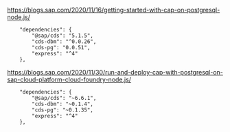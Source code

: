 https://blogs.sap.com/2020/11/16/getting-started-with-cap-on-postgresql-node.js/
```
    "dependencies": {
        "@sap/cds": "5.1.5",
        "cds-dbm": "^0.0.26",
        "cds-pg": "0.0.51",
        "express": "^4"
    },
```

https://blogs.sap.com/2020/11/30/run-and-deploy-cap-with-postgresql-on-sap-cloud-platform-cloud-foundry-node.js/
```
    "dependencies": {
        "@sap/cds": "~6.6.1",
        "cds-dbm": "~0.1.4",
        "cds-pg": "~0.1.35",
        "express": "^4"
    },
```
